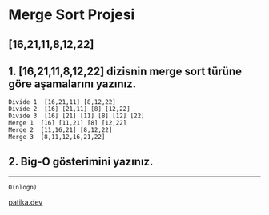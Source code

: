 # Merge Sort Projesi

## [16,21,11,8,12,22] 

## 1. [16,21,11,8,12,22] dizisnin merge sort türüne göre aşamalarını yazınız.

```
Divide 1  [16,21,11] [8,12,22]
Divide 2  [16] [21,11] [8] [12,22]
Divide 3  [16] [21] [11] [8] [12] [22]
Merge 1  [16] [11,21] [8] [12,22]
Merge 2  [11,16,21] [8,12,22]
Merge 3  [8,11,12,16,21,22]

```

## 2. Big-O gösterimini yazınız.

---

```
O(nlogn)

```

[patika.dev](https://app.patika.dev/)
